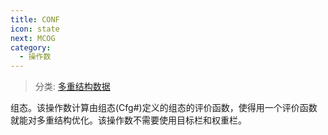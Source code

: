 ```yaml
---
title: CONF
icon: state
next: MCOG
category:
  - 操作数
---
```


> 分类: [多重结构数据](/hb/operands/130/877/  "Zemax 操作数 多重结构数据")

组态。该操作数计算由组态(Cfg#)定义的组态的评价函数，使得用一个评价函数就能对多重结构优化。该操作数不需要使用目标栏和权重栏。
